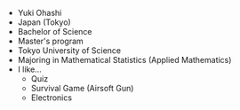 - Yuki Ohashi
- Japan (Tokyo)
- Bachelor of Science
- Master's program
- Tokyo University of Science
- Majoring in Mathematical Statistics (Applied Mathematics)
- I like...
    * Quiz
    * Survival Game (Airsoft Gun)
    * Electronics
